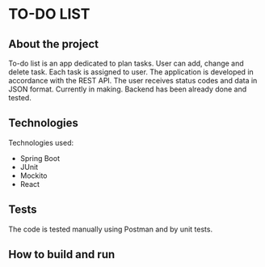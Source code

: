 # TO-DO LIST
## About the project
To-do list is an app dedicated to plan tasks. User can add, change and delete task. Each task is assigned to user. The application is developed in accordance with the REST API. The user receives status codes and data in JSON format. Currently in making. Backend has been already done and tested.

## Technologies
Technologies used:
- Spring Boot
- JUnit
- Mockito
- React

## Tests
The code is tested manually using Postman and by unit tests.

## How to build and run
